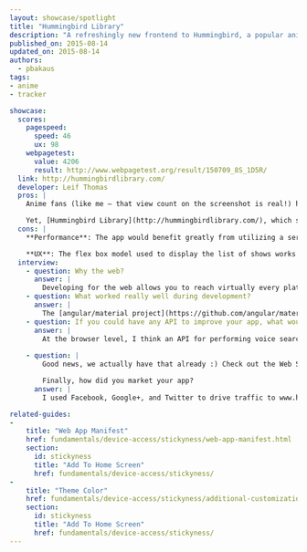 ```yaml
---
layout: showcase/spotlight
title: "Hummingbird Library"
description: "A refreshingly new frontend to Hummingbird, a popular anime watch-tracker and discovery site."
published_on: 2015-08-14
updated_on: 2015-08-14
authors:
  - pbakaus
tags: 
- anime
- tracker

showcase:
  scores:
    pagespeed:
      speed: 46
      ux: 98
    webpagetest:
      value: 4206
      result: http://www.webpagetest.org/result/150709_8S_1D5R/
  link: http://hummingbirdlibrary.com/
  developer: Leif Thomas
  pros: |
    Anime fans (like me – that view count on the screenshot is real!) have long been obsessed with keeping track of what they watched. Popular sites in this space include AniDB and MyAnimeList, but [Hummingbird](http://hummingbird.me) is the by far best-looking of them all.

    Yet, [Hummingbird Library](http://hummingbirdlibrary.com/), which sits on top of the existing Hummingbird API, goes one step further, built from scratch with Angular and Material Design. [Theme color](/web/fundamentals/device-access/stickyness/additional-customizations.html) and [manifest](/web/fundamentals/device-access/stickyness/web-app-manifest.html) make it look super integrated and installable on the home screen, and the whole experience feels very snappy, focussing on the core functionality of the main site.
  cons: |
    **Performance**: The app would benefit greatly from utilizing a service worker to offline cache results and UI after initial page load, enabling gzip compression would dramatically improve load time and having a static, initial barebone layout in the HTML would improve perceived performance.

    **UX**: The flex box model used to display the list of shows works well with bigger screens but loses its appeal on smaller ones. A non centered, tighter version of the tiles would work much better on mobile devices.
  interview:
    - question: Why the web?
      answer: |
        Developing for the web allows you to reach virtually every platform with a single codebase, which is a huge advantage when you're the sole developer. And thanks to great features like [Add to Homescreen](/web/fundamentals/device-access/stickyness), it's easy to give users an experience that is nearly identical to what they would get in a native application.
    - question: What worked really well during development?
      answer: |
        The [angular/material project](https://github.com/angular/material) on GitHub worked perfectly. It gave me everything I needed to start a project with AngularJS and Material Design.
    - question: If you could have any API to improve your app, what would it be?
      answer: |
        At the browser level, I think an API for performing voice searches within my web app could really help it. Android has added a lot of voice commands lately and the ability to use that sort of input on the mobile web would make for a great experience.
        
    - question: |
        Good news, we actually have that already :) Check out the Web Speech API.

        Finally, how did you market your app?
      answer: |
        I used Facebook, Google+, and Twitter to drive traffic to www.hummingbirdlibrary.com, but my biggest traffic spike happened after posting a link to it on reddit. It's a great way to target an audience that may have a genuine interest in what you're developing.

related-guides:
-
    title: "Web App Manifest"
    href: fundamentals/device-access/stickyness/web-app-manifest.html
    section:
      id: stickyness
      title: "Add To Home Screen"
      href: fundamentals/device-access/stickyness/
-
    title: "Theme Color"
    href: fundamentals/device-access/stickyness/additional-customizations.html
    section:
      id: stickyness
      title: "Add To Home Screen"
      href: fundamentals/device-access/stickyness/
---
```

